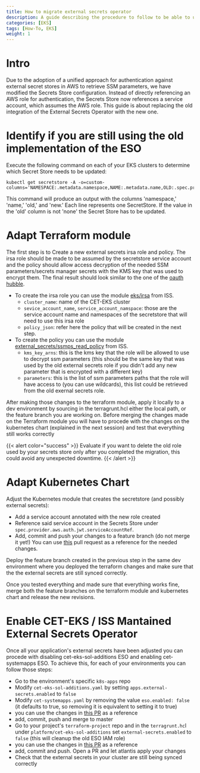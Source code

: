 ```yaml
---
title: How to migrate external secrets operator
description: A guide describing the procedure to follow to be able to use the external secrets operator integrated in CET-EKS
categories: [EKS]
tags: [How-To, EKS]
weight: 1
---
```


# Intro

Due to the adoption of a unified approach for authentication against external secret stores in AWS to retrieve SSM parameters, we have modified the Secrets Store configuration. Instead of directly referencing an AWS role for authentication, the Secrets Store now references a service account, which assumes the AWS role. This guide is about replacing the old integration of the External Secrets Operator with the new one.

# Identify if you are still using the old implementation of the ESO

Execute the following command on each of your EKS clusters to determine which Secret Store needs to be updated:

    kubectl get secretstore -A -o=custom-columns='NAMESPACE:.metadata.namespace,NAME:.metadata.name,OLD:.spec.provider.aws.role,NEW:.spec.provider.aws.auth.jwt.serviceAccountRef.name'

This command will produce an output with the columns 'namespace,' 'name,' 'old,' and 'new.' Each line represents one SecretStore. If the value in the 'old' column is not 'none' the Secret Store has to be updated.

# Adapt Terraform module

The first step is to Create a new external secrets irsa role and policy. The irsa role should be made to be assumed by the secretstore service account and the policy should allow access decryption of the needed SSM parameters/secrets manager secrets with the KMS key that was used to encrypt them.
The final result should look similar to the one of the [oauth hubble](https://github.vodafone.com/VFDE-SOL/terraform-component-eks/blob/cet-eks-sol-additions/v1.3.0/modules/cet-eks-sol-additions/oauth_hubble.tf).
  - To create the irsa role you can use the module [eks/irsa](https://github.vodafone.com/VFDE-ISS/terraform-modules-iss/tree/master/modules/eks/irsa) from ISS.
    - `cluster_name`: name of the CET-EKS cluster
    - `sevice_account_name`, `service_account_namspace`: those are the service account name and namespaces of the secretstore that will need to use this irsa role
    - `policy_json`: refer here the policy that will be created in the next step.
  - To create the policy you can use the module [external_secrets/ssmps_read_policy](https://github.vodafone.com/VFDE-ISS/terraform-component-eks/tree/master/modules/cluster_addons/external_secrets/ssmps_read_policy) from ISS.
    - `kms_key_arns`: this is the kms key that the role will be allowed to use to decrypt ssm parameters (this should be the same key that was used by the old external secrets role if you didn't add any new parameter that is encrypted with a different key)
    - `parameters`: this is the list of ssm parameters paths that the role will have access to (you can use wildcards), this list could be retrieved from the old exernal secrets role.

After making those changes to the terraform module, apply it locally to a dev environment by sourcing in the terragrunt.hcl either the local path, or the feature branch you are working on.
Before merging the changes made on the Terraform module you will have to procede with the changes on the kubernetes chart (explained in the next session) and test that everything still works correctly

{{< alert color="success" >}}
Evaluate if you want to delete the old role used by your secrets store only after you completed the migration, this could avoid any unexpected downtime.
{{< /alert >}}

# Adapt Kubernetes Chart

Adjust the Kubernetes module that creates the secretstore (and possibly external secrets):
- Add a service account annotated with the new role created
- Reference said service account in the Secrets Store under `spec.provider.aws.auth.jwt.serviceAccountRef`.
- Add, commit and push your changes to a feature branch (do not merge it yet!)
You can use [this](https://github.vodafone.com/VFDE-SOL/k8s-modules-sol/pull/1054/files) pull request as a reference for the needed changes.


Deploy the feature branch created in the previous step in the same dev environment where you deployed the terraform changes and make sure that the the external secrets are still synced correctly.

Once you tested everything and made sure that everything works fine, merge both the feature branches on the terraform module and kubernetes chart and release the new revisions.

# Enable CET-EKS / ISS Mantained External Secrets Operator

Once all your application's external secrets have been adjusted you can procede with disabling cet-eks-sol-additions ESO and enabling cet-systemapps ESO. To achieve this, for each of your environments you can follow those steps:

- Go to the environment's specific `k8s-apps` repo
- Modify `cet-eks-sol-additions.yaml` by setting `apps.external-secrets.enabled` to `false`
- Modify `cet-systemapps.yaml` by removing the value `eso.enabled: false` (it defaults to true, so removing it is equivalent to setting it to true)
- you can use the changes in [this PR](https://github.vodafone.com/VFDE-SOL/k8s-apps-dev1-sol-vfde/pull/746/files) as a reference
- add, commit, push and merge to master
- Go to your project's `terraform-project` repo and in the `terragrunt.hc`l under `platform/cet-eks-sol-additions` set `external-secrets.enabled` to `false` (this will cleanup the old ESO IAM role)
- you can use the changes in [this PR](https://github.vodafone.com/VFDE-SOL/terraform-project-sol-vfcf/pull/922/files) as a reference
- add, commit and push. Open a PR and let atlantis apply your changes
- Check that the external secrets in your cluster are still being synced correctly
